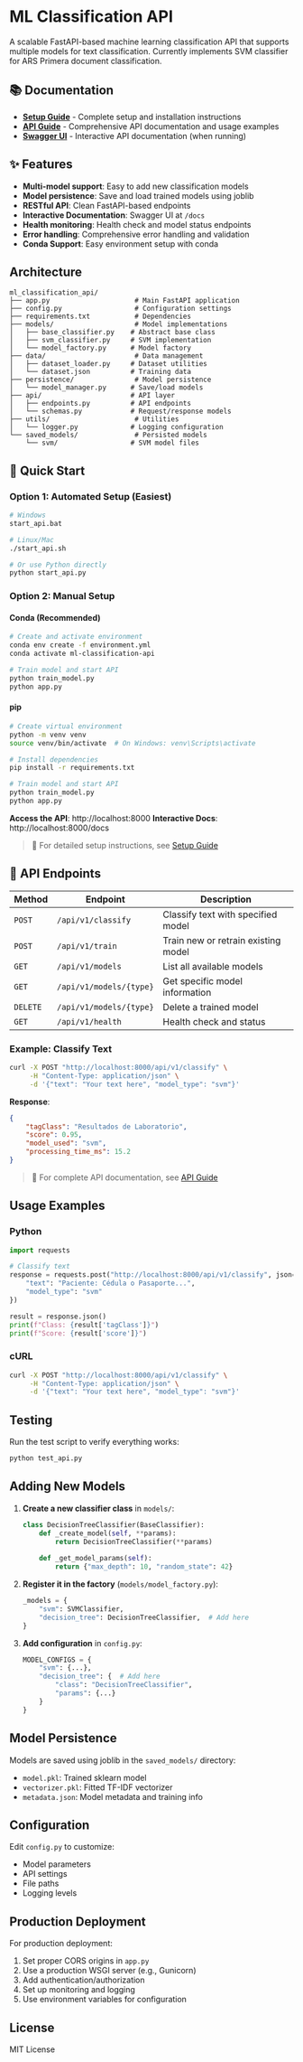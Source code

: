# ML Classification API

A scalable FastAPI-based machine learning classification API that supports multiple models for text classification. Currently implements SVM classifier for ARS Primera document classification.

## 📚 Documentation

- **[Setup Guide](SETUP_GUIDE.md)** - Complete setup and installation instructions
- **[API Guide](API_GUIDE.md)** - Comprehensive API documentation and usage examples
- **[Swagger UI](http://localhost:8000/docs)** - Interactive API documentation (when running)

## ✨ Features

- **Multi-model support**: Easy to add new classification models
- **Model persistence**: Save and load trained models using joblib
- **RESTful API**: Clean FastAPI-based endpoints
- **Interactive Documentation**: Swagger UI at `/docs`
- **Health monitoring**: Health check and model status endpoints
- **Error handling**: Comprehensive error handling and validation
- **Conda Support**: Easy environment setup with conda

## Architecture

```
ml_classification_api/
├── app.py                     # Main FastAPI application
├── config.py                  # Configuration settings
├── requirements.txt           # Dependencies
├── models/                    # Model implementations
│   ├── base_classifier.py    # Abstract base class
│   ├── svm_classifier.py     # SVM implementation
│   └── model_factory.py      # Model factory
├── data/                      # Data management
│   ├── dataset_loader.py     # Dataset utilities
│   └── dataset.json          # Training data
├── persistence/               # Model persistence
│   └── model_manager.py      # Save/load models
├── api/                      # API layer
│   ├── endpoints.py          # API endpoints
│   └── schemas.py            # Request/response models
├── utils/                     # Utilities
│   └── logger.py             # Logging configuration
└── saved_models/              # Persisted models
    └── svm/                  # SVM model files
```

## 🚀 Quick Start

### Option 1: Automated Setup (Easiest)
```bash
# Windows
start_api.bat

# Linux/Mac
./start_api.sh

# Or use Python directly
python start_api.py
```

### Option 2: Manual Setup

#### Conda (Recommended)
```bash
# Create and activate environment
conda env create -f environment.yml
conda activate ml-classification-api

# Train model and start API
python train_model.py
python app.py
```

#### pip
```bash
# Create virtual environment
python -m venv venv
source venv/bin/activate  # On Windows: venv\Scripts\activate

# Install dependencies
pip install -r requirements.txt

# Train model and start API
python train_model.py
python app.py
```

**Access the API**: http://localhost:8000
**Interactive Docs**: http://localhost:8000/docs

> 📖 For detailed setup instructions, see [Setup Guide](SETUP_GUIDE.md)

## 🔗 API Endpoints

| Method | Endpoint | Description |
|--------|----------|-------------|
| `POST` | `/api/v1/classify` | Classify text with specified model |
| `POST` | `/api/v1/train` | Train new or retrain existing model |
| `GET` | `/api/v1/models` | List all available models |
| `GET` | `/api/v1/models/{type}` | Get specific model information |
| `DELETE` | `/api/v1/models/{type}` | Delete a trained model |
| `GET` | `/api/v1/health` | Health check and status |

### Example: Classify Text
```bash
curl -X POST "http://localhost:8000/api/v1/classify" \
     -H "Content-Type: application/json" \
     -d '{"text": "Your text here", "model_type": "svm"}'
```

**Response**:
```json
{
    "tagClass": "Resultados de Laboratorio",
    "score": 0.95,
    "model_used": "svm",
    "processing_time_ms": 15.2
}
```

> 📖 For complete API documentation, see [API Guide](API_GUIDE.md)

## Usage Examples

### Python
```python
import requests

# Classify text
response = requests.post("http://localhost:8000/api/v1/classify", json={
    "text": "Paciente: Cédula o Pasaporte...",
    "model_type": "svm"
})

result = response.json()
print(f"Class: {result['tagClass']}")
print(f"Score: {result['score']}")
```

### cURL
```bash
curl -X POST "http://localhost:8000/api/v1/classify" \
     -H "Content-Type: application/json" \
     -d '{"text": "Your text here", "model_type": "svm"}'
```

## Testing

Run the test script to verify everything works:

```bash
python test_api.py
```

## Adding New Models

1. **Create a new classifier class** in `models/`:
   ```python
   class DecisionTreeClassifier(BaseClassifier):
       def _create_model(self, **params):
           return DecisionTreeClassifier(**params)
       
       def _get_model_params(self):
           return {"max_depth": 10, "random_state": 42}
   ```

2. **Register it in the factory** (`models/model_factory.py`):
   ```python
   _models = {
       "svm": SVMClassifier,
       "decision_tree": DecisionTreeClassifier,  # Add here
   }
   ```

3. **Add configuration** in `config.py`:
   ```python
   MODEL_CONFIGS = {
       "svm": {...},
       "decision_tree": {  # Add here
           "class": "DecisionTreeClassifier",
           "params": {...}
       }
   }
   ```

## Model Persistence

Models are saved using joblib in the `saved_models/` directory:
- `model.pkl`: Trained sklearn model
- `vectorizer.pkl`: Fitted TF-IDF vectorizer
- `metadata.json`: Model metadata and training info

## Configuration

Edit `config.py` to customize:
- Model parameters
- API settings
- File paths
- Logging levels

## Production Deployment

For production deployment:
1. Set proper CORS origins in `app.py`
2. Use a production WSGI server (e.g., Gunicorn)
3. Add authentication/authorization
4. Set up monitoring and logging
5. Use environment variables for configuration

## License

MIT License

